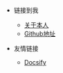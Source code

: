 <!-- _navbar.md -->

* 链接到我
  * [关于本人](https://github.com/Teletele-Lin) 
  * [Github地址](https://github.com/Teletele-Lin)

* 友情链接
  * [Docsify](https://docsify.js.org/#/)